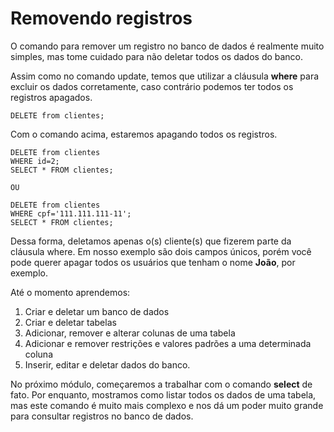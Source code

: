 # Removendo registros

O comando para remover um registro no banco de dados é realmente muito simples, mas tome cuidado para não deletar todos os dados do banco.

Assim como no comando update, temos que utilizar a cláusula **where** para excluir os dados corretamente, caso contrário podemos ter todos os registros apagados.

```
DELETE from clientes;
```

Com o comando acima, estaremos apagando todos os registros.

```
DELETE from clientes 
WHERE id=2;
SELECT * FROM clientes;

OU

DELETE from clientes 
WHERE cpf='111.111.111-11';
SELECT * FROM clientes;
```

Dessa forma, deletamos apenas o(s) cliente(s) que fizerem parte da cláusula where. Em nosso exemplo são dois campos únicos, porém você pode querer apagar todos os usuários que tenham o nome **João**, por exemplo.

Até o momento aprendemos:

1. Criar e deletar um banco de dados
2. Criar e deletar tabelas
2. Adicionar, remover e alterar colunas de uma tabela
3. Adicionar e remover restrições e valores padrões a uma determinada coluna
4. Inserir, editar e deletar dados do banco.

No próximo módulo, começaremos a trabalhar com o comando **select** de fato. Por enquanto, mostramos como listar todos os dados de uma tabela, mas este comando é muito mais complexo e nos dá um poder muito grande para consultar registros no banco de dados.